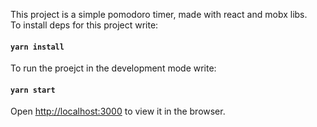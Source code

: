This project is a simple pomodoro timer, made with react and mobx libs.\
To install deps for this project write:
#### `yarn install`
To run the proejct in the development mode write:
#### `yarn start`
Open [http://localhost:3000](http://localhost:3000) to view it in the browser.
